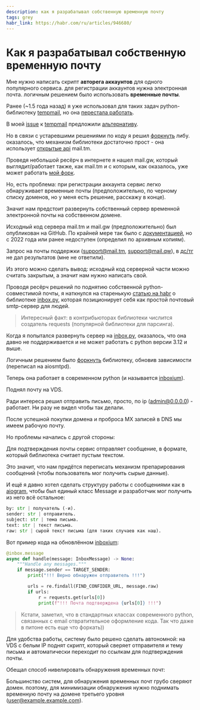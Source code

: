 ```yaml
---
description: как я разрабатывал собственную временную почту
tags: grey
habr_link: https://habr.com/ru/articles/946680/
---
```


# Как я разрабатывал собственную временную почту

Мне нужно написать скрипт **авторега аккаунтов** для одного популярного сервиса. для регистрации аккаунтов нужна электронная почта. логичным решением было использовать **временные почты**.

Ранее (~1.5 года назад) я уже использовал для таких задач python-библиотеку [tempmail](https://github.com/cubicbyte/tempmail-python), но она [перестала работать](https://github.com/cubicbyte/tempmail-python/issues/13).

В моей [issue](https://github.com/cubicbyte/tempmail-python/issues/13) к [tempmail](https://github.com/cubicbyte/tempmail-python) предложили [альтернативу](https://github.com/MainSilent/MailTm).

Но в связи с устаревшими решениями по коду я решил [форкнуть](https://github.com/iamlostshe/mail-tm) либу. оказалось, что механизм библиотеки достаточно прост - она использует [открытые api](https://api.mail.tm/) mail.tm.

Проведя небольшой ресёрч в интернете я нашел mail.gw, который выглядит/работает также, как mail.tm и с которым, как оказалось, уже может работать [мой форк](https://github.com/iamlostshe/mail-tm).

Но, есть проблема: при регистрации аккаунта сервис легко обнаруживает временные почты (предположительно, по черному списку доменов, но у меня есть решение, расскажу в конце).

Значит нам предстоит развернуть собственный сервер временной электронной почты на собственном домене.

Исходный код сервера mail.tm и mail.gw (предположительно) был опубликован на GitHub. По крайней мере так было с [документацией](https://docs.mail.tm/), но с 2022 года или ранее недоступен (определил по архивным копиям).

Запрос на почты поддержки (support@mail.tm, support@mail.qw), в [дс/тг](https://discord.com/invite/mail) не дал результатов (мне не ответили).

Из этого можно сделать вывод: исходный код серверной части можно считать закрытым, а значит нам нужно написать свой.

Проводя ресёрч решений по поднятию собственной python-совместимой почты, я наткнулся на старенькую [статью на habr](https://habr.com/ru/articles/143241/) о библиотеке [inbox.py](https://github.com/billzhong/inbox.py), которая позиционирует себя как простой почтовый smtp-сервер для людей.

> Интересный факт: в контрибьюторах библиотеки числится создатель requests (популярной библиотеки для парсинга).

Когда я попытался развернуть сервер на [inbox.py](https://github.com/billzhong/inbox.py), оказалось, что она давно не поддерживается и не может работать с python версии 3.12 и выше.

Логичным решением было [форкнуть](https://github.com/iamlostshe/inboxium) библиотеку, обновив зависимости (переписал на aiosmtpd).

Теперь она работает в современном python (и называется [inboxium](https://github.com/iamlostshe/inboxium)).

Поднял почту на VDS.

Ради интереса решил отправить письмо, просто, по ip (admin@0.0.0.0) - работает. Ни разу не видел чтобы так делали.

После успешной покупки домена и проброса MX записей в DNS мы имеем рабочую почту.

Но проблемы начались с другой стороны:

Для подтверждения почты сервис отправляет сообщение, в формате, который библиотека считает пустым текстом.

Это значит, что нам придётся переписать механизм препарирования сообщений (чтобы пользователь мог получить сырые данные).

И ещё я давно хотел сделать структуру работы с сообщениями как в [aiogram](https://pypi.org/project/aiogram), чтобы был единый класс Message и разработчик мог получить из него всё остальное:

``` python
by: str | получатель (-и).
sender: str | отправитель.
subject: str | тема письма.
text: str | текст письма.
raw: str | сырой текст письма (для таких случаев как наш).
```

Вот пример кода на обновлённом [inboxium](https://github.com/iamlostshe/inboxium):

``` python
@inbox.message
async def handle(message: InboxMessage) -> None:
    """Handle any messages."""
    if message.sender == TARGET_SENDER:
        print("!!! Верно обнаружен отправитель !!!")

        urls = re.findall(FIND_CONFIDER_URL, message.raw)
        if urls:
            r = requests.get(urls[0])
            print(f"!!! Почта подтверждена {urls[0]} !!!")
```

> Кстати, заметил, что в стандартных классах современного python, связанных с email отвратительное оформление кода. Так что даже в питоне есть еще что форкать))

Для удобства работы, систему было решено сделать автономной: на VDS с белым IP поднят скрипт, который сверяет отправителя и тему письма и автоматически переходит по ссылкам для подтверждения почты.

Обещал способ нивелировать обнаружения временных почт:

Большинство систем, для обнаружения временных почт грубо сверяют домен. поэтому, для минимизации обнаружения нужно поднимать временную почту на домене третьего уровня (user@example.example.com).